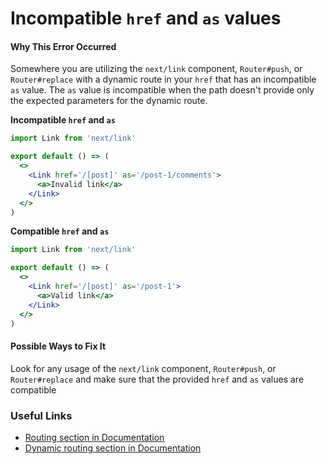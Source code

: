 # Incompatible `href` and `as` values

#### Why This Error Occurred

Somewhere you are utilizing the `next/link` component, `Router#push`, or `Router#replace` with a dynamic route in your `href` that has an incompatible `as` value. The `as` value is incompatible when the path doesn't provide only the expected parameters for the dynamic route.

**Incompatible `href` and `as`**
```jsx
import Link from 'next/link'

export default () => (
  <>
    <Link href='/[post]' as='/post-1/comments'>
      <a>Invalid link</a>
    </Link>
  </>
)
```

**Compatible `href` and `as`**
```jsx
import Link from 'next/link'

export default () => (
  <>
    <Link href='/[post]' as='/post-1'>
      <a>Valid link</a>
    </Link>
  </>
)
```

#### Possible Ways to Fix It

Look for any usage of the `next/link` component, `Router#push`, or `Router#replace` and make sure that the provided `href` and `as` values are compatible

### Useful Links

- [Routing section in Documentation](https://nextjs.org/docs#routing)
- [Dynamic routing section in Documentation](https://nextjs.org/docs#dynamic-routing)

